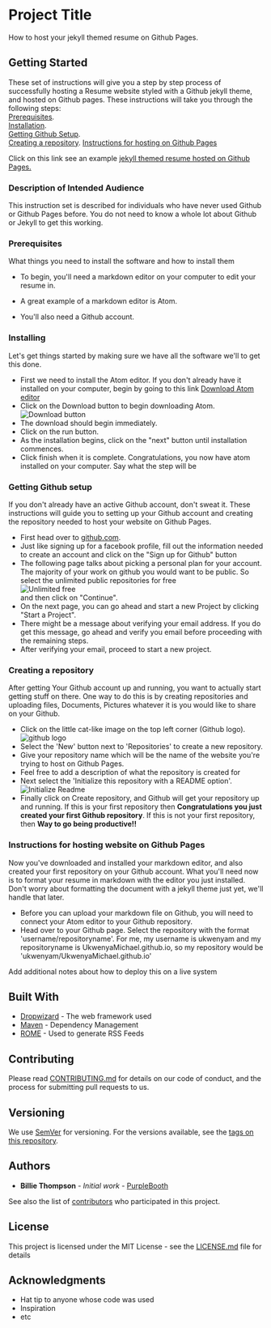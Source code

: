 # Project Title

How to host your jekyll themed resume on Github Pages.

## Getting Started

These set of instructions will give you a step by step process of successfully hosting a Resume website styled with a Github jekyll theme, and hosted on Github pages. These instructions will take you through the following steps:  
[Prerequisites](https://github.com/ukwenyam/UkwenyaMichael.github.io#prerequisites).  
[Installation](https://github.com/ukwenyam/UkwenyaMichael.github.io/blob/master/README.md#installing).  
[Getting Github Setup](https://github.com/ukwenyam/UkwenyaMichael.github.io/blob/master/README.md#getting-github-setup).  
[Creating a repository](https://github.com/ukwenyam/UkwenyaMichael.github.io/blob/master/README.md#creating-a-repository).
[Instructions for hosting on Github Pages](https://github.com/ukwenyam/UkwenyaMichael.github.io/blob/master/README.md#instructions-for-hosting-website-on-github-pages) 


Click on this link see an example [jekyll themed resume hosted on Github Pages.](https://ukwenyam.github.io/UkwenyaMichael.github.io/)

### Description of Intended Audience

This instruction set is described for individuals who have never used Github or Github Pages before. You do not need to know a whole lot about Github or Jekyll to get this working.

### Prerequisites

What things you need to install the software and how to install them

* To begin, you'll need a markdown editor on your computer to edit your resume in.
 *  A great example of a markdown editor is Atom.

* You'll also need a Github account.


### Installing

Let's get things started by making sure we have all the software we'll to get this done.
* First we need to install the Atom editor. If you don't already have it installed on your computer, begin by going to this link [Download Atom editor](http://www.atom.io)
* Click on the  Download button to begin downloading Atom.  
![Download button](https://i.imgur.com/XWrGOOC.png)  
* The download should begin immediately.
* Click on the run button.
* As the installation begins, click on the "next"  button until installation commences.
* Click finish when it is complete. Congratulations, you now have atom installed on your computer.
Say what the step will be

### Getting Github setup

If you don't already have an active Github account, don't sweat it. These instructions will guide you to setting up your Github account and creating the repository needed to host your website on Github Pages.
* First head over to [github.com](http://www.github.com).
* Just like signing up for a facebook profile, fill out the information needed to create an account and click on the "Sign up for Github" button
* The following page talks about picking a personal plan for your account. The majority of your work on github you would want to be public. So select the unlimited  public repositories for free  
![Unlimited free](https://i.imgur.com/TcRiuJh.png)  
and then click on "Continue".
* On the next page, you can go ahead and start a new Project by clicking "Start a Project".
* There might be a message about verifying your email address. If you do get this message, go ahead and verify you email before proceeding with the remaining steps.
* After verifying your email, proceed to start a new project.

### Creating a repository

After getting Your Github account up and running, you want to actually start getting stuff on there. One way to do this is by creating repositories and uploading files, Documents, Pictures whatever it is you would like to share on your Github.
* Click on the little cat-like image on the top left corner (Github logo).    
  ![github logo](https://i.imgur.com/8gYpkGw.png)    
* Select the 'New' button next to 'Repositories' to create a new repository.
* Give your repository name which will be the name of the website you're trying to host on Github Pages.
* Feel free to add a description of what the repository is created for
* Next select the 'Initialize this repository with a README option'.  
![Initialize Readme](https://i.imgur.com/su6EGZe.png)  
* Finally click on Create repository, and Github will get your repository up and running.
If this is your first repository then
 **Congratulations you just created your first Github repository**. If this is not your first repository, then **Way to go being productive!!**

### Instructions for hosting website on Github Pages

Now you've downloaded and installed your markdown editor, and also created your first repository on your Github account.
What you'll need now is to format your resume in markdown with the editor you just installed. Don't worry about formatting the document with a jekyll theme just yet, we'll handle that later.
* Before you can upload your markdown file on Github, you will need to connect your Atom editor to your Github repository.
* Head over to your Github page. Select the repository with the format 'username/repositoryname'. For me, my username is ukwenyam and my repositoryname is UkwenyaMichael.github.io, so my repository would be 'ukwenyam/UkwenyaMichael.github.io'

Add additional notes about how to deploy this on a live system

## Built With

* [Dropwizard](http://www.dropwizard.io/1.0.2/docs/) - The web framework used
* [Maven](https://maven.apache.org/) - Dependency Management
* [ROME](https://rometools.github.io/rome/) - Used to generate RSS Feeds

## Contributing

Please read [CONTRIBUTING.md](https://gist.github.com/PurpleBooth/b24679402957c63ec426) for details on our code of conduct, and the process for submitting pull requests to us.

## Versioning

We use [SemVer](http://semver.org/) for versioning. For the versions available, see the [tags on this repository](https://github.com/your/project/tags).

## Authors

* **Billie Thompson** - *Initial work* - [PurpleBooth](https://github.com/PurpleBooth)

See also the list of [contributors](https://github.com/your/project/contributors) who participated in this project.

## License

This project is licensed under the MIT License - see the [LICENSE.md](LICENSE.md) file for details

## Acknowledgments

* Hat tip to anyone whose code was used
* Inspiration
* etc
